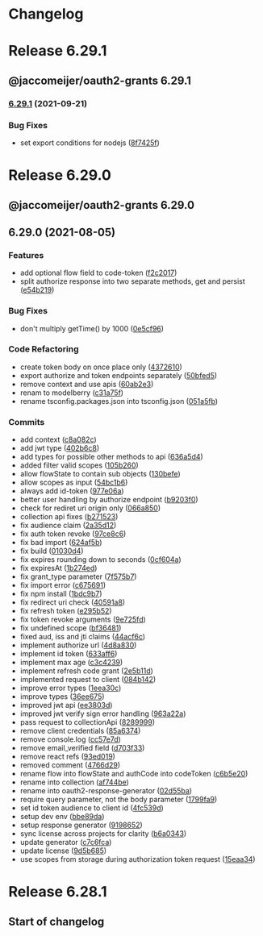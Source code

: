 # Changelog

# Release 6.29.1

## @jaccomeijer/oauth2-grants 6.29.1

### [6.29.1](https://github.com/jaccomeijer/oauth2-grants/compare/6.29.0...6.29.1) (2021-09-21)


### Bug Fixes

* set export conditions for nodejs ([8f7425f](https://github.com/jaccomeijer/oauth2-grants/commit/8f7425fe13bf97e2fc549c6a40151a5035bdb583))


# Release 6.29.0

## @jaccomeijer/oauth2-grants 6.29.0

## 6.29.0 (2021-08-05)


### Features

* add optional flow field to code-token ([f2c2017](https://github.com/jaccomeijer/oauth2-grants/commit/f2c20170e2fb43b95907709098e7a10819cd5b70))
* split authorize response into two separate methods, get and persist ([e54b219](https://github.com/jaccomeijer/oauth2-grants/commit/e54b2192e856b84c0df84b21b9d069797f1eadf1))


### Bug Fixes

* don't multiply getTime() by 1000 ([0e5cf96](https://github.com/jaccomeijer/oauth2-grants/commit/0e5cf96018c0ee2a4d101aa5e9a90b80727818f5))


### Code Refactoring

* create token body on once place only ([4372610](https://github.com/jaccomeijer/oauth2-grants/commit/4372610bede82e9943d59efec18e3c5474e0ed75))
* export authorize and token endpoints separately ([50bfed5](https://github.com/jaccomeijer/oauth2-grants/commit/50bfed5e378dd0d9f293f9f7d25f029b2586eb5d))
* remove context and use apis ([60ab2e3](https://github.com/jaccomeijer/oauth2-grants/commit/60ab2e398999267a24159cb597d0343ec2f4f226))
* renam to modelberry ([c31a75f](https://github.com/jaccomeijer/oauth2-grants/commit/c31a75f217e47c512d45695e9f137e04cf314ba3))
* rename tsconfig.packages.json into tsconfig.json ([051a5fb](https://github.com/jaccomeijer/oauth2-grants/commit/051a5fbedabe06fe150489a6402fd0ac2b71f134))


### Commits

* add context ([c8a082c](https://github.com/jaccomeijer/oauth2-grants/commit/c8a082c095cf3848024a9b7e065f675c25a54a24))
* add jwt type ([402b6c8](https://github.com/jaccomeijer/oauth2-grants/commit/402b6c82d380f079e5e9d78efff720ecaf28c5fe))
* add types for possible other methods to api ([636a5d4](https://github.com/jaccomeijer/oauth2-grants/commit/636a5d4a8194dccf0ec352f8020ee67c8fc50fe5))
* added filter valid scopes ([105b260](https://github.com/jaccomeijer/oauth2-grants/commit/105b26052eb577a437018b3606610eda01693774))
* allow flowState to contain sub objects ([130befe](https://github.com/jaccomeijer/oauth2-grants/commit/130befee02eec890990599295e06d1004b93142c))
* allow scopes as input ([54bc1b6](https://github.com/jaccomeijer/oauth2-grants/commit/54bc1b6c51afb77c1bae575e11f730557e756bb6))
* always add id-token ([977e06a](https://github.com/jaccomeijer/oauth2-grants/commit/977e06a283ded3a8f7dd4850c2f863dee9bdf96c))
* better user handling by authorize endpoint ([b9203f0](https://github.com/jaccomeijer/oauth2-grants/commit/b9203f0c89aea0d539b27a30be9766b0f975b364))
* check for rediret uri origin only ([066a850](https://github.com/jaccomeijer/oauth2-grants/commit/066a8500b00806d907d423701d5b530e2c17aa7d))
* collection api fixes ([b271523](https://github.com/jaccomeijer/oauth2-grants/commit/b2715235dcc4728212114fe190b087b7530b35bd))
* fix audience claim ([2a35d12](https://github.com/jaccomeijer/oauth2-grants/commit/2a35d12ffc0e18167b462012c5b0ffb4c2558da0))
* fix auth token revoke ([97ce8c6](https://github.com/jaccomeijer/oauth2-grants/commit/97ce8c6e2a0b9dd6aec4212715d62bead06da1d8))
* fix bad import ([624af5b](https://github.com/jaccomeijer/oauth2-grants/commit/624af5bbb84b958d427adc02416e50603f4777f6))
* fix build ([01030d4](https://github.com/jaccomeijer/oauth2-grants/commit/01030d4e4e825a727710783c2cc3790ab708c5d1))
* fix expires rounding down to seconds ([0cf604a](https://github.com/jaccomeijer/oauth2-grants/commit/0cf604aa9992fe017a3a0dc536a4e9a210b1e24b))
* fix expiresAt ([1b274ed](https://github.com/jaccomeijer/oauth2-grants/commit/1b274edcf0af21ab83f31ae09cff084fa80978cb))
* fix grant_type parameter ([7f575b7](https://github.com/jaccomeijer/oauth2-grants/commit/7f575b73d6a6ba291130b2537d0289be615e9e74))
* fix import error ([c675691](https://github.com/jaccomeijer/oauth2-grants/commit/c675691278d7c9bd0cee6fab8d4d38b5c8656934))
* fix npm install ([1bdc9b7](https://github.com/jaccomeijer/oauth2-grants/commit/1bdc9b73382f7d9d352a20241a18622dd98a6177))
* fix redirect uri check ([40591a8](https://github.com/jaccomeijer/oauth2-grants/commit/40591a843c8aaada8da9ebb743c04d4845fdb28d))
* fix refresh token ([e295b52](https://github.com/jaccomeijer/oauth2-grants/commit/e295b52bdb65a2b59cf1e2db6cb3ae7677dc870d))
* fix token revoke arguments ([9e725fd](https://github.com/jaccomeijer/oauth2-grants/commit/9e725fd0f458dd24261dc39f96fd32b6026b9cee))
* fix undefined scope ([bf36481](https://github.com/jaccomeijer/oauth2-grants/commit/bf3648149deacb3d18e864a53699f219f7641d2e))
* fixed aud, iss and jti claims ([44acf6c](https://github.com/jaccomeijer/oauth2-grants/commit/44acf6c0eab949b0aedcb82549eee23b6c7b18a7))
* implement authorize url ([4d8a830](https://github.com/jaccomeijer/oauth2-grants/commit/4d8a8303bee28c912ccac7691211be195260e58e))
* implement id token ([633aff6](https://github.com/jaccomeijer/oauth2-grants/commit/633aff60b629cdbac1c520c4160f7459aa439786))
* implement max age ([c3c4239](https://github.com/jaccomeijer/oauth2-grants/commit/c3c42398442cc6cfa1921ade0aad732a7a19d63c))
* implement refresh code grant ([2e5b11d](https://github.com/jaccomeijer/oauth2-grants/commit/2e5b11de65aa3d63907e1fb0d62be8b52f04c0a9))
* implemented request to client ([084b142](https://github.com/jaccomeijer/oauth2-grants/commit/084b1420761ade506d0641860531d1e9f09cac3c))
* improve error types ([1eea30c](https://github.com/jaccomeijer/oauth2-grants/commit/1eea30c7b307f075573bbf4e438b15177d6a413d))
* improve types ([36ee675](https://github.com/jaccomeijer/oauth2-grants/commit/36ee6758f9eba8e01e94efced5b521290e330e88))
* improved jwt api ([ee3803d](https://github.com/jaccomeijer/oauth2-grants/commit/ee3803d386773931aadb86229cdd82688d73934e))
* improved jwt verify sign error handling ([963a22a](https://github.com/jaccomeijer/oauth2-grants/commit/963a22aa02b0955477c3c2b2d5ac7379c43994d8))
* pass request to collectionApi ([8289999](https://github.com/jaccomeijer/oauth2-grants/commit/8289999f770dced5dccaf137bcaf14d1ba579bf4))
* remove client credentials ([85a6374](https://github.com/jaccomeijer/oauth2-grants/commit/85a637477db62e7b1b5d6a6bf74d1a97ac725dc8))
* remove console.log ([cc57e7d](https://github.com/jaccomeijer/oauth2-grants/commit/cc57e7d41d1ab3a29473dfe3086953251ff21be7))
* remove email_verified field ([d703f33](https://github.com/jaccomeijer/oauth2-grants/commit/d703f3360b98d7a301ab445a385a87d0e5ad2f65))
* remove react refs ([93ed019](https://github.com/jaccomeijer/oauth2-grants/commit/93ed019704a29a60c41cbec8034819ad0289ead6))
* removed comment ([4766d29](https://github.com/jaccomeijer/oauth2-grants/commit/4766d29d786c0022d76044af4be5193ef86ba575))
* rename flow into flowState and authCode into codeToken ([c6b5e20](https://github.com/jaccomeijer/oauth2-grants/commit/c6b5e20a0c0cce867943a8da2f34093ae8a82b58))
* rename into collection ([af744be](https://github.com/jaccomeijer/oauth2-grants/commit/af744be86e1829d5e22c2f7de87011a9dc5674dd))
* rename into oauth2-response-generator ([02d55ba](https://github.com/jaccomeijer/oauth2-grants/commit/02d55baf302887e4a7c0a786b7d6498fc2093ece))
* require query parameter, not the body parameter ([1799fa9](https://github.com/jaccomeijer/oauth2-grants/commit/1799fa93590dd446707588f6d991f6b610e60df3))
* set id token audience to client id ([4fc539d](https://github.com/jaccomeijer/oauth2-grants/commit/4fc539d189b78b9358d79c50f1650e5c53bdf119))
* setup dev env ([bbe89da](https://github.com/jaccomeijer/oauth2-grants/commit/bbe89da7ff687919466d4a9745e2e686b8c721d9))
* setup response generator ([9198652](https://github.com/jaccomeijer/oauth2-grants/commit/9198652ed71a097c94aa70925e767ccbe251ef97))
* sync license across projects for clarity ([b6a0343](https://github.com/jaccomeijer/oauth2-grants/commit/b6a03431a2e279e62073adf7ad8772e0ceb8226e))
* update generator ([c7c6fca](https://github.com/jaccomeijer/oauth2-grants/commit/c7c6fca06c1a5393779155230205da9faf32a239))
* update license ([9d5b685](https://github.com/jaccomeijer/oauth2-grants/commit/9d5b6859796f2dfeef3ce7757e615ff4397f8f92))
* use scopes from storage during authorization token request ([15eaa34](https://github.com/jaccomeijer/oauth2-grants/commit/15eaa34255aae3f327d6b0a87d4c5281dee5d121))


# Release 6.28.1

## Start of changelog
